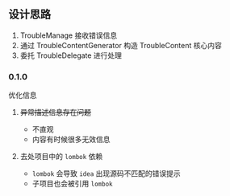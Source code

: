 ## 设计思路


1. TroubleManage 接收错误信息
2. 通过 TroubleContentGenerator 构造 TroubleContent 核心内容
3. 委托 TroubleDelegate 进行处理


### 0.1.0
优化信息
1. ~~异常描述信息存在问题~~
   - 不直观
   - 内容有时候很多无效信息

2. 去处项目中的 `lombok` 依赖
   - `lombok` 会导致 `idea` 出现源码不匹配的错误提示
   - 子项目也会被引用 `lombok`

